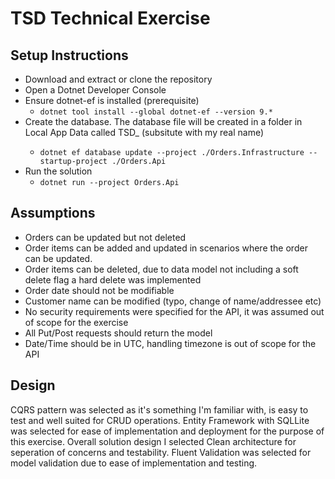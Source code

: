 # TSD Technical Exercise

## Setup Instructions
- Download and extract or clone the repository
- Open a Dotnet Developer Console
- Ensure dotnet-ef is installed (prerequisite)
  - `dotnet tool install --global dotnet-ef --version 9.*`
- Create the database. The database file will be created in a folder in Local App Data called TSD_<my name> (subsitute with my real name)
  - `dotnet ef database update --project ./Orders.Infrastructure --startup-project ./Orders.Api`
- Run the solution
  - `dotnet run --project Orders.Api`

## Assumptions
- Orders can be updated but not deleted
- Order items can be added and updated in scenarios where the order can be updated.
- Order items can be deleted, due to data model not including a soft delete flag a hard delete was implemented
- Order date should not be modifiable
- Customer name can be modified (typo, change of name/addressee etc)
- No security requirements were specified for the API, it was assumed out of scope for the exercise
- All Put/Post requests should return the model
- Date/Time should be in UTC, handling timezone is out of scope for the API

## Design
CQRS pattern was selected as it's something I'm familiar with, is easy to test and well suited for CRUD operations. 
Entity Framework with SQLLite was selected for ease of implementation and deployment for the purpose of this exercise.
Overall solution design I selected Clean architecture for seperation of concerns and testability.
Fluent Validation was selected for model validation due to ease of implementation and testing.
